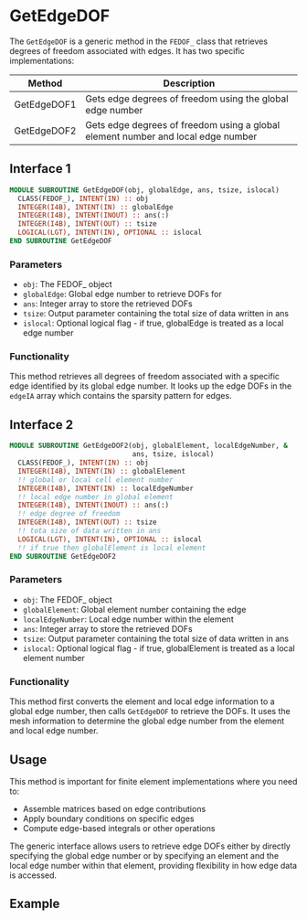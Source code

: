 # GetEdgeDOF

The `GetEdgeDOF` is a generic method in the `FEDOF_` class that retrieves degrees of freedom associated with edges. It has two specific implementations:

| Method      | Description                                                                      |
| ----------- | -------------------------------------------------------------------------------- |
| GetEdgeDOF1 | Gets edge degrees of freedom using the global edge number                        |
| GetEdgeDOF2 | Gets edge degrees of freedom using a global element number and local edge number |

## Interface 1

```fortran
MODULE SUBROUTINE GetEdgeDOF(obj, globalEdge, ans, tsize, islocal)
  CLASS(FEDOF_), INTENT(IN) :: obj
  INTEGER(I4B), INTENT(IN) :: globalEdge
  INTEGER(I4B), INTENT(INOUT) :: ans(:)
  INTEGER(I4B), INTENT(OUT) :: tsize
  LOGICAL(LGT), INTENT(IN), OPTIONAL :: islocal
END SUBROUTINE GetEdgeDOF
```

### Parameters

- `obj`: The FEDOF_ object
- `globalEdge`: Global edge number to retrieve DOFs for
- `ans`: Integer array to store the retrieved DOFs
- `tsize`: Output parameter containing the total size of data written in ans
- `islocal`: Optional logical flag - if true, globalEdge is treated as a local edge number

### Functionality

This method retrieves all degrees of freedom associated with a specific edge identified by its global edge number. It looks up the edge DOFs in the `edgeIA` array which contains the sparsity pattern for edges.

## Interface 2

```fortran
MODULE SUBROUTINE GetEdgeDOF2(obj, globalElement, localEdgeNumber, &
                              ans, tsize, islocal)
  CLASS(FEDOF_), INTENT(IN) :: obj
  INTEGER(I4B), INTENT(IN) :: globalElement
  !! global or local cell element number
  INTEGER(I4B), INTENT(IN) :: localEdgeNumber
  !! local edge number in global element
  INTEGER(I4B), INTENT(INOUT) :: ans(:)
  !! edge degree of freedom
  INTEGER(I4B), INTENT(OUT) :: tsize
  !! tota size of data written in ans
  LOGICAL(LGT), INTENT(IN), OPTIONAL :: islocal
  !! if true then globalElement is local element
END SUBROUTINE GetEdgeDOF2
```

### Parameters

- `obj`: The FEDOF_ object
- `globalElement`: Global element number containing the edge
- `localEdgeNumber`: Local edge number within the element
- `ans`: Integer array to store the retrieved DOFs
- `tsize`: Output parameter containing the total size of data written in ans
- `islocal`: Optional logical flag - if true, globalElement is treated as a local element number

### Functionality

This method first converts the element and local edge information to a global edge number, then calls `GetEdgeDOF` to retrieve the DOFs. It uses the mesh information to determine the global edge number from the element and local edge number.

## Usage

This method is important for finite element implementations where you need to:

- Assemble matrices based on edge contributions
- Apply boundary conditions on specific edges
- Compute edge-based integrals or other operations

The generic interface allows users to retrieve edge DOFs either by directly specifying the global edge number or by specifying an element and the local edge number within that element, providing flexibility in how edge data is accessed.

## Example
